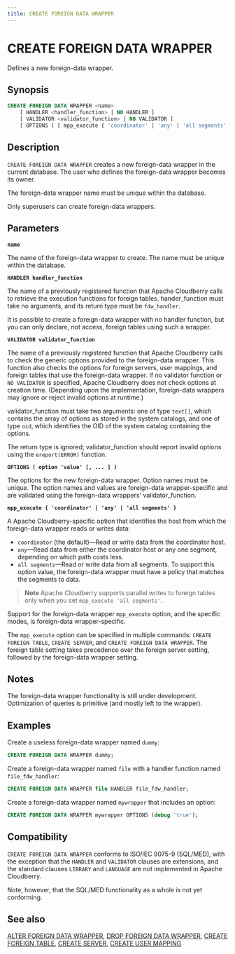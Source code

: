 ```yaml
---
title: CREATE FOREIGN DATA WRAPPER
---
```


# CREATE FOREIGN DATA WRAPPER

Defines a new foreign-data wrapper.

## Synopsis

```sql
CREATE FOREIGN DATA WRAPPER <name>
    [ HANDLER <handler_function> | NO HANDLER ]
    [ VALIDATOR <validator_function> | NO VALIDATOR ]
    [ OPTIONS ( [ mpp_execute { 'coordinator' | 'any' | 'all segments' } [, ] ] <option> '<value>' [, ... ] ) ]
```

## Description

`CREATE FOREIGN DATA WRAPPER` creates a new foreign-data wrapper in the current database. The user who defines the foreign-data wrapper becomes its owner.

The foreign-data wrapper name must be unique within the database.

Only superusers can create foreign-data wrappers.

## Parameters

**`name`**

The name of the foreign-data wrapper to create. The name must be unique within the database.

**`HANDLER handler_function`**

The name of a previously registered function that Apache Cloudberry calls to retrieve the execution functions for foreign tables. hander_function must take no arguments, and its return type must be `fdw_handler`.

It is possible to create a foreign-data wrapper with no handler function, but you can only declare, not access, foreign tables using such a wrapper.

**`VALIDATOR validator_function`**

The name of a previously registered function that Apache Cloudberry calls to check the generic options provided to the foreign-data wrapper. This function also checks the options for foreign servers, user mappings, and foreign tables that use the foreign-data wrapper. If no validator function or `NO VALIDATOR` is specified, Apache Cloudberry does not check options at creation time. (Depending upon the implementation, foreign-data wrappers may ignore or reject invalid options at runtime.)

validator_function must take two arguments: one of type `text[]`, which contains the array of options as stored in the system catalogs, and one of type `oid`, which identifies the OID of the system catalog containing the options.

The return type is ignored; validator_function should report invalid options using the `ereport(ERROR)` function.

**`OPTIONS ( option 'value' [, ... ] )`**

The options for the new foreign-data wrapper. Option names must be unique. The option names and values are foreign-data wrapper-specific and are validated using the foreign-data wrappers' validator_function.

**`mpp_execute { 'coordinator' | 'any' | 'all segments' }`**

A Apache Cloudberry-specific option that identifies the host from which the foreign-data wrapper reads or writes data:

- `coordinator` (the default)—Read or write data from the coordinator host.
- `any`—Read data from either the coordinator host or any one segment, depending on which path costs less.
- `all segments`—Read or write data from all segments. To support this option value, the foreign-data wrapper must have a policy that matches the segments to data.

> **Note** Apache Cloudberry supports parallel writes to foreign tables only when you set `mpp_execute 'all segments'`.

Support for the foreign-data wrapper `mpp_execute` option, and the specific modes, is foreign-data wrapper-specific.

The `mpp_execute` option can be specified in multiple commands: `CREATE FOREIGN TABLE`, `CREATE SERVER`, and `CREATE FOREIGN DATA WRAPPER`. The foreign table setting takes precedence over the foreign server setting, followed by the foreign-data wrapper setting.

## Notes

The foreign-data wrapper functionality is still under development. Optimization of queries is primitive (and mostly left to the wrapper).

## Examples

Create a useless foreign-data wrapper named `dummy`:

```sql
CREATE FOREIGN DATA WRAPPER dummy;
```

Create a foreign-data wrapper named `file` with a handler function named `file_fdw_handler`:

```sql
CREATE FOREIGN DATA WRAPPER file HANDLER file_fdw_handler;
```

Create a foreign-data wrapper named `mywrapper` that includes an option:

```sql
CREATE FOREIGN DATA WRAPPER mywrapper OPTIONS (debug 'true');
```

## Compatibility

`CREATE FOREIGN DATA WRAPPER` conforms to ISO/IEC 9075-9 (SQL/MED), with the exception that the `HANDLER` and `VALIDATOR` clauses are extensions, and the standard clauses `LIBRARY` and `LANGUAGE` are not implemented in Apache Cloudberry.

Note, however, that the SQL/MED functionality as a whole is not yet conforming.

## See also

[ALTER FOREIGN DATA WRAPPER](/docs/sql-stmts/alter-foreign-data-wrapper.md), [DROP FOREIGN DATA WRAPPER](/docs/sql-stmts/drop-foreign-data-wrapper.md), [CREATE FOREIGN TABLE](/docs/sql-stmts/create-foreign-table.md), [CREATE SERVER](/docs/sql-stmts/create-server.md), [CREATE USER MAPPING](/docs/sql-stmts/create-user-mapping.md)
